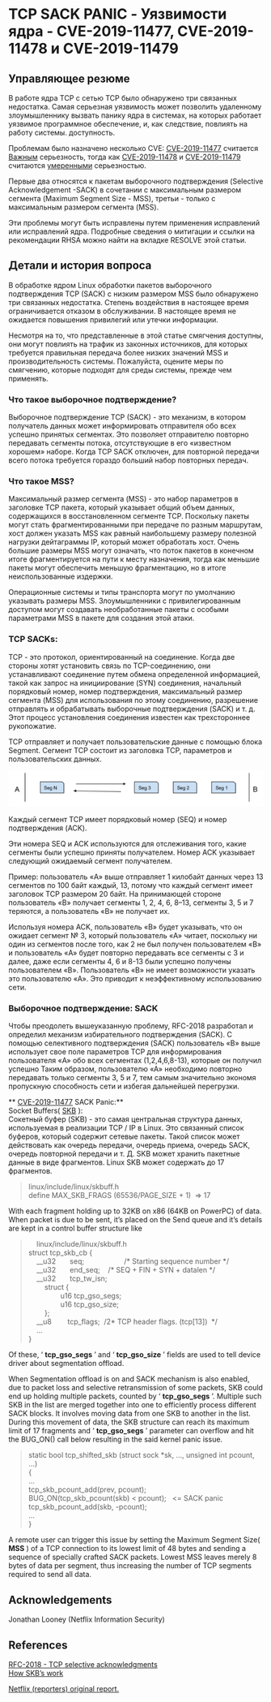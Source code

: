 # TCP SACK PANIC - Уязвимости ядра - CVE-2019-11477, CVE-2019-11478 и CVE-2019-11479

## Управляющее резюме

В работе ядра TCP с сетью TCP было обнаружено три связанных недостатка. Самая серьезная уязвимость может позволить удаленному злоумышленнику вызвать панику ядра в системах, на которых работает уязвимое программное обеспечение, и, как следствие, повлиять на работу системы. доступность.

Проблемам было назначено несколько CVE: [CVE-2019-11477](https://access.redhat.com/security/cve/CVE-2019-11477) считается [Важным](https://access.redhat.com/security/updates/classification/) серьезность, тогда как [CVE-2019-11478](http://access.redhat.com/security/cve/CVE-2019-11478) и [CVE-2019-11479](http://access.redhat.com/security/cve/CVE-2019-11479) считаются [умеренными](https://access.redhat.com/security/updates/classification/) серьезностью.

Первые два относятся к пакетам выборочного подтверждения (Selective Acknowledgement -SACK) в сочетании с максимальным размером сегмента (Maximum Segment Size - MSS), третьи - только с максимальным размером сегмента (MSS).

Эти проблемы могут быть исправлены путем применения исправлений или исправлений ядра. Подробные сведения о митигации и ссылки на рекомендации RHSA можно найти на вкладке RESOLVE этой статьи.

## Детали и история вопроса

В обработке ядром Linux обработки пакетов выборочного подтверждения TCP (SACK) с низким размером MSS было обнаружено три связанных недостатка. Степень воздействия в настоящее время ограничивается отказом в обслуживании. В настоящее время не ожидается повышения привилегий или утечки информации.

Несмотря на то, что представленные в этой статье смягчения доступны, они могут повлиять на трафик из законных источников, для которых требуется правильная передача более низких значений MSS и производительность системы. Пожалуйста, оцените меры по смягчению, которые подходят для среды системы, прежде чем применять.

### Что такое выборочное подтверждение?

Выборочное подтверждение TCP (SACK) - это механизм, в котором получатель данных может информировать отправителя обо всех успешно принятых сегментах. Это позволяет отправителю повторно передавать сегменты потока, отсутствующие в его «известном хорошем» наборе. Когда TCP SACK отключен, для повторной передачи всего потока требуется гораздо больший набор повторных передач.

### Что такое MSS?

Максимальный размер сегмента (MSS) - это набор параметров в заголовке TCP пакета, который указывает общий объем данных, содержащихся в восстановленном сегменте TCP.
Поскольку пакеты могут стать фрагментированными при передаче по разным маршрутам, хост должен указать MSS как равный наибольшему размеру полезной нагрузки дейтаграммы IP, который может обработать хост. Очень большие размеры MSS могут означать, что поток пакетов в конечном итоге фрагментируется на пути к месту назначения, тогда как меньшие пакеты могут обеспечить меньшую фрагментацию, но в итоге неиспользованные издержки.

  
Операционные системы и типы транспорта могут по умолчанию указывать размеры MSS. Злоумышленники с привилегированным доступом могут создавать необработанные пакеты с особыми параметрами MSS в пакете для создания этой атаки.

### TCP SACKs:

TCP - это протокол, ориентированный на соединение. Когда две стороны хотят установить связь по TCP-соединению, они устанавливают соединение путем обмена определенной информацией, такой как запрос на инициирование (SYN) соединения, начальный порядковый номер, номер подтверждения, максимальный размер сегмента (MSS) для использования по этому соединению, разрешение отправлять и обрабатывать выборочные подтверждения (SACK) и т. д. Этот процесс установления соединения известен как трехстороннее рукопожатие.

TCP отправляет и получает пользовательские данные с помощью блока Segment. Сегмент TCP состоит из заголовка TCP, параметров и пользовательских данных.  

 ![TCP Segmentation](/images/30d0cfbfbb47c61657c9540b42ed5a4b.png)

Каждый сегмент TCP имеет порядковый номер (SEQ) и номер подтверждения (ACK).

Эти номера SEQ и ACK используются для отслеживания того, какие сегменты были успешно приняты получателем. Номер ACK указывает следующий ожидаемый сегмент получателем.

Пример: пользователь «A» выше отправляет 1 килобайт данных через 13 сегментов по 100 байт каждый, 13, потому что каждый сегмент имеет заголовок TCP размером 20 байт. На принимающей стороне пользователь «B» получает сегменты 1, 2, 4, 6, 8–13, сегменты 3, 5 и 7 теряются, а пользователь «B» не получает их.

Используя номера ACK, пользователь «B» будет указывать, что он ожидает сегмент № 3, который пользователь «A» читает, поскольку ни один из сегментов после того, как 2 не был получен пользователем «B» и пользователь «A» будет повторно передавать все сегменты с 3 и далее, даже если сегменты 4, 6 и 8-13 были успешно получены пользователем «B». Пользователь «B» не имеет возможности указать это пользователю «A». Это приводит к неэффективному использованию сети.

### Выборочное подтверждение: SACK

Чтобы преодолеть вышеуказанную проблему, RFC-2018 разработал и определил механизм избирательного подтверждения (SACK). С помощью селективного подтверждения (SACK) пользователь «B» выше использует свое поле параметров TCP для информирования пользователя «A» обо всех сегментах (1,2,4,6,8-13), которые он получил успешно Таким образом, пользователю «А» необходимо повторно передавать только сегменты 3, 5 и 7, тем самым значительно экономя пропускную способность сети и избегая дальнейшей перегрузки.

 ** [CVE-2019-11477](http://access.redhat.com/security/cve/CVE-2019-11477) SACK 
Panic:**   
Socket Buffers( [SKB](http://vger.kernel.org/~davem/skb_data.html) ):  
Сокетный буфер (SKB) - это самая центральная структура данных, используемая в реализации TCP / IP в Linux. Это связанный список буферов, который содержит сетевые пакеты. Такой список может действовать как очередь передачи, очередь приема, очередь SACK, очередь повторной передачи и т. Д. SKB может хранить пакетные данные в виде фрагментов. Linux SKB может содержать до 17 фрагментов.

> linux/include/linux/skbuff.h  
> define MAX\_SKB\_FRAGS (65536/PAGE\_SIZE + 1)  => 17

With each fragment holding up to 32KB on x86 (64KB on PowerPC) of data. When packet is due to be sent, it’s placed on the Send queue and it’s details are kept in a control buffer structure like

>     linux/include/linux/skbuff.h  
> struct tcp\_skb\_cb {  
>     \_\_u32       seq;                    /\* Starting sequence number \*/  
>     \_\_u32       end\_seq;    /\* SEQ + FIN + SYN + datalen \*/  
>     \_\_u32       tcp\_tw\_isn;  
>         struct {  
>                 u16 tcp\_gso\_segs;  
>                 u16 tcp\_gso\_size;   
>         };  
>     \_\_u8        tcp\_flags;  /2\* TCP header flags. (tcp\[13\])  \*/  
>     …  
> }

Of these, ‘ **tcp\_gso\_segs** ’ and ‘ **tcp\_gso\_size** ’ fields are used to tell device driver about segmentation offload.

When Segmentation offload is on and SACK mechanism is also enabled, due to packet loss and selective retransmission of some packets, SKB could end up holding multiple packets, counted by ‘ **tcp\_gso\_segs** ’. Multiple such SKB in the list are merged together into one to efficiently process different SACK blocks. It involves moving data from one SKB to another in the list. During this movement of data, the SKB structure can reach its maximum limit of 17 fragments and ‘ **tcp\_gso\_segs** ’ parameter can overflow and hit the BUG\_ON() call below resulting in the said kernel panic issue.

> static bool tcp\_shifted\_skb (struct sock \*sk, …, unsigned int pcount, ...)  
> {  
> ...  
> tcp\_skb\_pcount\_add(prev, pcount);  
> BUG\_ON(tcp\_skb\_pcount(skb) < pcount);   <= SACK panic  
> tcp\_skb\_pcount\_add(skb, -pcount);  
> …  
> }

A remote user can trigger this issue by setting the Maximum Segment Size( **MSS** ) of a TCP connection to its lowest limit of 48 bytes and sending a sequence of specially crafted SACK packets. Lowest MSS leaves merely 8 bytes of data per segment, thus increasing the number of TCP segments required to send all data.

## Acknowledgements

Jonathan Looney (Netflix Information Security)

## References

  
 [RFC-2018 - TCP selective acknowledgments](https://tools.ietf.org/html/rfc2018)    
 [How SKB’s work](http://vger.kernel.org/~davem/skb.html) 

 [Netflix (reporters) original report.](https://github.com/Netflix/security-bulletins/blob/master/advisories/third-party/2019-001.md)
